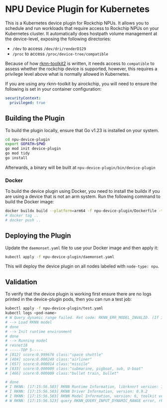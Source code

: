 # NPU Device Plugin for Kubernetes

This is a Kubernetes device plugin for Rockchip NPUs. It allows you to schedule and run workloads that require access to Rockchip NPUs on your Kubernetes cluster. It automatically does hostpath volume management at the device-level, exposing the following directories:

- `/dev` to access `/dev/dri/renderD129`
- `/proc` to access `/proc/device-tree/compatible`

Because of how [rknn-toolkit2](https://github.com/airockchip/rknn-toolkit2) is written, it needs access to `compatible` to assess whether the rockchip device is supported, however, this requires a privilege level above what is normally allowed in Kubernetes.

If you are using any rknn-toolkit by airockchip, you will need to ensure the following is set in your container configuration:

```yaml
securityContext:
  privileged: true
```

## Building the Plugin

To build the plugin locally, ensure that Go v1.23 is installed on your system.

```sh
cd npu-device-plugin
export GOPATH=$PWD
go mod init device-plugin
go mod tidy
go install
```

Afterwards, a binary will be built at `npu-device-plugin/bin/device-plugin`

### Docker

To build the device plugin using Docker, you need to install the buildx if you are using a device that is not an arm system. Run the following command to build the Docker image:

```sh
docker buildx build --platform=arm64 -f npu-device-plugin/Dockerfile -t npu-device-plugin:latest .
# docker tag ..
# docker push ..
```

## Deploying the Plugin

Update the `daemonset.yaml` file to use your Docker image and then apply it:

```sh
kubectl apply -f npu-device-plugin/daemonset.yaml
```

This will deploy the device plugin on all nodes labeled with `node-type: npu`.

## Validation

To verify that the device plugin is working first ensure there are no logs printed in the device-plugin pods, then you can run a test job:

```sh
kubectl apply -f npu-device-plugin/test.yaml
kubectl logs <pod-name>
# W Query dynamic range failed. Ret code: RKNN_ERR_MODEL_INVALID. (If it is a static shape RKNN model, please ignore the above warning message.)
# --> Load RKNN model
# done
# --> Init runtime environment
# done
# --> Running model
# resnet18
# -----TOP 5-----
# [812] score:0.999676 class:"space shuttle"
# [404] score:0.000249 class:"airliner"
# [657] score:0.000014 class:"missile"
# [833] score:0.000009 class:"submarine, pigboat, sub, U-boat"
# [466] score:0.000009 class:"bullet train, bullet"

# done
# I RKNN: [17:15:56.503] RKNN Runtime Information, librknnrt version: 1.6.0 (9a7b5d24c@2023-12-13T17:31:11)
# I RKNN: [17:15:56.503] RKNN Driver Information, version: 0.9.2
# I RKNN: [17:15:56.503] RKNN Model Information, version: 6, toolkit version: 1.6.0+81f21f4d(compiler version: 1.6.0 (585b3edcf@2023-12-11T07:42:56)), target: RKNPU v2, target platform: rk3588, framework name: PyTorch, framework layout: NCHW, model inference type: static_shape
# W RKNN: [17:15:56.523] query RKNN_QUERY_INPUT_DYNAMIC_RANGE error, rknn model is static shape type, please export rknn with dynamic_shapes
```
